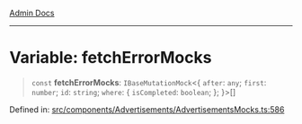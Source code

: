 [Admin Docs](/)

---

# Variable: fetchErrorMocks

> `const` **fetchErrorMocks**: `IBaseMutationMock`\<\{ `after`: `any`; `first`: `number`; `id`: `string`; `where`: \{ `isCompleted`: `boolean`; \}; \}\>[]

Defined in: [src/components/Advertisements/AdvertisementsMocks.ts:586](https://github.com/PalisadoesFoundation/talawa-admin/blob/main/src/components/Advertisements/AdvertisementsMocks.ts#L586)
